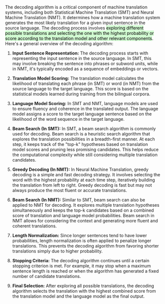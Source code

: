 The decoding algorithm is a critical component of machine translation systems, including both Statistical Machine Translation (SMT) and Neural Machine Translation (NMT). It determines how a machine translation system generates the most likely translation for a given input sentence in the source language. The decoding process involves <mark style="background: #BBFABBA6;">exploring different possible translations and selecting the one with the highest probability or score according to the translation model and other relevant components</mark>. Here's a general overview of the decoding algorithm:

1. **Input Sentence Representation:** The decoding process starts with representing the input sentence in the source language. In SMT, this may involve breaking the sentence into phrases or subword units, while in NMT, it's typically encoded as a sequence of embeddings or vectors.
    
2. **Translation Model Scoring:** The translation model calculates the likelihood of translating each phrase (in SMT) or word (in NMT) from the source language to the target language. This score is based on the statistical models learned during training from the bilingual corpora.
    
3. **Language Model Scoring:** In SMT and NMT, language models are used to ensure fluency and coherence in the translated output. The language model assigns a score to the target language sentence based on the likelihood of the word sequence in the target language.
    
4. **Beam Search (In SMT):** In SMT, a beam search algorithm is commonly used for decoding. Beam search is a heuristic search algorithm that explores the translation possibilities in a breadth-first manner. At each step, it keeps track of the "top-k" hypotheses based on translation model scores and pruning less promising candidates. This helps reduce the computational complexity while still considering multiple translation candidates.
    
5. **Greedy Decoding (In NMT):** In Neural Machine Translation, greedy decoding is a simple and fast decoding strategy. It involves selecting the word with the highest probability at each time step, iteratively building the translation from left to right. Greedy decoding is fast but may not always produce the most fluent or accurate translations.
    
6. **Beam Search (In NMT):** Similar to SMT, beam search can also be applied to NMT for decoding. It explores multiple translation hypotheses simultaneously and keeps the top-k candidates based on a combined score of translation and language model probabilities. Beam search in NMT allows for considering the context and generating more fluent and coherent translations.
    
7. **Length Normalization:** Since longer sentences tend to have lower probabilities, length normalization is often applied to penalize longer translations. This prevents the decoding algorithm from favoring shorter translations simply due to higher probability.
    
8. **Stopping Criteria:** The decoding algorithm continues until a certain stopping criterion is met. For example, it may stop when a maximum sentence length is reached or when the algorithm has generated a fixed number of candidate translations.
    
9. **Final Selection:** After exploring all possible translations, the decoding algorithm selects the translation with the highest combined score from the translation model and the language model as the final output.